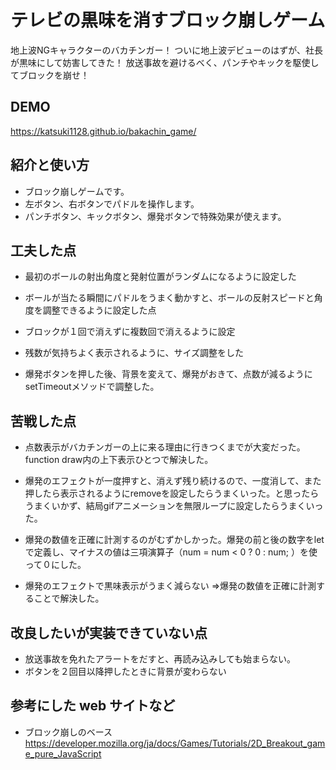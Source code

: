 # テレビの黒味を消すブロック崩しゲーム
地上波NGキャラクターのバカチンガー！
ついに地上波デビューのはずが、社長が黒味にして妨害してきた！
放送事故を避けるべく、パンチやキックを駆使してブロックを崩せ！

## DEMO
https://katsuki1128.github.io/bakachin_game/

## 紹介と使い方

  - ブロック崩しゲームです。
  - 左ボタン、右ボタンでパドルを操作します。
  - パンチボタン、キックボタン、爆発ボタンで特殊効果が使えます。

## 工夫した点

  - 最初のボールの射出角度と発射位置がランダムになるように設定した
  - ボールが当たる瞬間にパドルをうまく動かすと、ボールの反射スピードと角度を調整できるように設定した点
  - ブロックが１回で消えずに複数回で消えるように設定

  - 残数が気持ちよく表示されるように、サイズ調整をした

  - 爆発ボタンを押した後、背景を変えて、爆発がおきて、点数が減るようにsetTimeoutメソッドで調整した。

## 苦戦した点
  
  - 点数表示がバカチンガーの上に来る理由に行きつくまでが大変だった。function draw内の上下表示ひとつで解決した。
 
  - 爆発のエフェクトが一度押すと、消えず残り続けるので、一度消して、また押したら表示されるようにremoveを設定したらうまくいった。と思ったらうまくいかず、結局gifアニメーションを無限ループに設定したらうまくいった。

  - 爆発の数値を正確に計測するのがむずかしかった。爆発の前と後の数字をletで定義し、マイナスの値は三項演算子（num = num < 0 ? 0 : num; ）を使って０にした。

  - 爆発のエフェクトで黒味表示がうまく減らない ⇒爆発の数値を正確に計測することで解決した。
  


## 改良したいが実装できていない点
  - 放送事故を免れたアラートをだすと、再読み込みしても始まらない。
  - ボタンを２回目以降押したときに背景が変わらない  

## 参考にした web サイトなど

  - ブロック崩しのベース
  https://developer.mozilla.org/ja/docs/Games/Tutorials/2D_Breakout_game_pure_JavaScript
